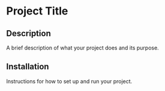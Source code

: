 # Project Title

## Description

A brief description of what your project does and its purpose.

## Installation

Instructions for how to set up and run your project.

